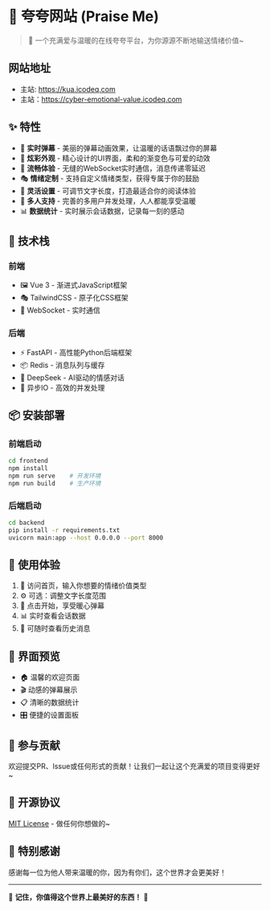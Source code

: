 # 🌈 夸夸网站 (Praise Me)

> 💝 一个充满爱与温暖的在线夸夸平台，为你源源不断地输送情绪价值~

## 网站地址

- 主站: https://kua.icodeq.com
- 主站：https://cyber-emotional-value.icodeq.com

## ✨ 特性

- 🎯 **实时弹幕** - 美丽的弹幕动画效果，让温暖的话语飘过你的屏幕
- 🎨 **炫彩外观** - 精心设计的UI界面，柔和的渐变色与可爱的动效
- 🔄 **流畅体验** - 无缝的WebSocket实时通信，消息传递零延迟
- 🎭 **情绪定制** - 支持自定义情绪类型，获得专属于你的鼓励
- 📏 **灵活设置** - 可调节文字长度，打造最适合你的阅读体验
- 👥 **多人支持** - 完善的多用户并发处理，人人都能享受温暖
- 📊 **数据统计** - 实时展示会话数据，记录每一刻的感动

## 🚀 技术栈

### 前端
- 🖼️ Vue 3 - 渐进式JavaScript框架
- 🎭 TailwindCSS - 原子化CSS框架
- 🔌 WebSocket - 实时通信

### 后端
- ⚡ FastAPI - 高性能Python后端框架
- 📦 Redis - 消息队列与缓存
- 🤖 DeepSeek - AI驱动的情感对话
- 🔄 异步IO - 高效的并发处理

## 📦 安装部署

### 前端启动
```bash
cd frontend
npm install
npm run serve    # 开发环境
npm run build    # 生产环境
```

### 后端启动
```bash
cd backend
pip install -r requirements.txt
uvicorn main:app --host 0.0.0.0 --port 8000
```

## 🌟 使用体验

1. 🎯 访问首页，输入你想要的情绪价值类型
2. ⚙️ 可选：调整文字长度范围
3. 🚀 点击开始，享受暖心弹幕
4. 📊 实时查看会话数据
5. 💾 可随时查看历史消息

## 🎨 界面预览

- 🏠 温馨的欢迎页面
- 🎬 动感的弹幕展示
- 📋 清晰的数据统计
- 🎛️ 便捷的设置面板

## 🤝 参与贡献

欢迎提交PR、Issue或任何形式的贡献！让我们一起让这个充满爱的项目变得更好~

## 📄 开源协议

[MIT License](LICENSE) - 做任何你想做的~

## 💖 特别感谢

感谢每一位为他人带来温暖的你，因为有你们，这个世界才会更美好！

---

🌈 **记住，你值得这个世界上最美好的东西！** 🌟
